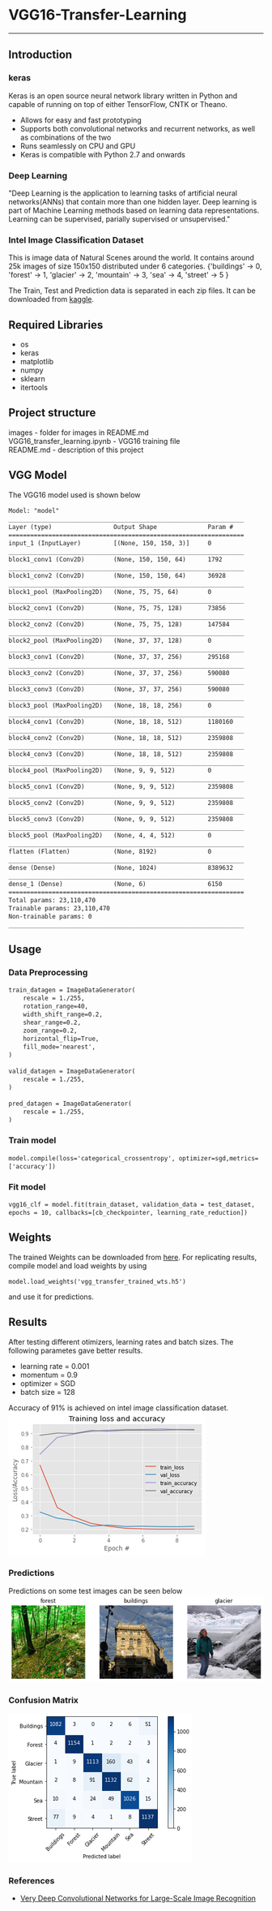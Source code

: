 # VGG16-Transfer-Learning
___
## Introduction
### keras
Keras is an open source neural network library written in Python and capable of running on top of either TensorFlow, CNTK or Theano.
- Allows for easy and fast prototyping
- Supports both convolutional networks and recurrent networks, as well as combinations of the two
- Runs seamlessly on CPU and GPU
- Keras is compatible with Python 2.7 and onwards

### Deep Learning
"Deep Learning is the application to learning tasks of artificial neural networks(ANNs) that contain more than one hidden layer. Deep learning is part of Machine Learning methods based on learning data representations. Learning can be supervised, parially supervised or unsupervised."

### Intel Image Classification Dataset
This is image data of Natural Scenes around the world. It contains around 25k images of size 150x150 distributed under 6 categories.
{'buildings' -> 0,
'forest' -> 1,
'glacier' -> 2,
'mountain' -> 3,
'sea' -> 4,
'street' -> 5 }

The Train, Test and Prediction data is separated in each zip files. It can be downloaded from [kaggle](https://www.kaggle.com/puneet6060/intel-image-classification).

## Required Libraries
- os
- keras 
- matplotlib 
- numpy 
- sklearn 
- itertools

## Project structure
images - folder for images in README.md\
VGG16_transfer_learning.ipynb - VGG16 training file\
README.md - description of this project

## VGG Model
The VGG16 model used is shown below
```
Model: "model"
_________________________________________________________________
Layer (type)                 Output Shape              Param #   
=================================================================
input_1 (InputLayer)         [(None, 150, 150, 3)]     0         
_________________________________________________________________
block1_conv1 (Conv2D)        (None, 150, 150, 64)      1792      
_________________________________________________________________
block1_conv2 (Conv2D)        (None, 150, 150, 64)      36928     
_________________________________________________________________
block1_pool (MaxPooling2D)   (None, 75, 75, 64)        0         
_________________________________________________________________
block2_conv1 (Conv2D)        (None, 75, 75, 128)       73856     
_________________________________________________________________
block2_conv2 (Conv2D)        (None, 75, 75, 128)       147584    
_________________________________________________________________
block2_pool (MaxPooling2D)   (None, 37, 37, 128)       0         
_________________________________________________________________
block3_conv1 (Conv2D)        (None, 37, 37, 256)       295168    
_________________________________________________________________
block3_conv2 (Conv2D)        (None, 37, 37, 256)       590080    
_________________________________________________________________
block3_conv3 (Conv2D)        (None, 37, 37, 256)       590080    
_________________________________________________________________
block3_pool (MaxPooling2D)   (None, 18, 18, 256)       0         
_________________________________________________________________
block4_conv1 (Conv2D)        (None, 18, 18, 512)       1180160   
_________________________________________________________________
block4_conv2 (Conv2D)        (None, 18, 18, 512)       2359808   
_________________________________________________________________
block4_conv3 (Conv2D)        (None, 18, 18, 512)       2359808   
_________________________________________________________________
block4_pool (MaxPooling2D)   (None, 9, 9, 512)         0         
_________________________________________________________________
block5_conv1 (Conv2D)        (None, 9, 9, 512)         2359808   
_________________________________________________________________
block5_conv2 (Conv2D)        (None, 9, 9, 512)         2359808   
_________________________________________________________________
block5_conv3 (Conv2D)        (None, 9, 9, 512)         2359808   
_________________________________________________________________
block5_pool (MaxPooling2D)   (None, 4, 4, 512)         0         
_________________________________________________________________
flatten (Flatten)            (None, 8192)              0         
_________________________________________________________________
dense (Dense)                (None, 1024)              8389632   
_________________________________________________________________
dense_1 (Dense)              (None, 6)                 6150      
=================================================================
Total params: 23,110,470
Trainable params: 23,110,470
Non-trainable params: 0
_________________________________________________________________
```

## Usage
### Data Preprocessing
``` 
train_datagen = ImageDataGenerator(
    rescale = 1./255,
    rotation_range=40,
    width_shift_range=0.2,
    shear_range=0.2,
    zoom_range=0.2,
    horizontal_flip=True,
    fill_mode='nearest',
)

valid_datagen = ImageDataGenerator(
    rescale = 1./255,
)

pred_datagen = ImageDataGenerator(
    rescale = 1./255,
)
```
### Train model
```
model.compile(loss='categorical_crossentropy', optimizer=sgd,metrics=['accuracy'])
```
### Fit model
```
vgg16_clf = model.fit(train_dataset, validation_data = test_dataset, epochs = 10, callbacks=[cb_checkpointer, learning_rate_reduction])
```
## Weights
The trained Weights can be downloaded from [here](https://drive.google.com/file/d/17ZZ8VP63ua4N0rdx4CRgKBfOJCs_-rKP/view?usp=sharing).
For replicating results, compile model and load weights by using
```
model.load_weights('vgg_transfer_trained_wts.h5')
```
and use it for predictions.
## Results
After testing different otimizers, learning rates and batch sizes. The following parametes gave better results.
- learning rate = 0.001
- momentum = 0.9
- optimizer = SGD
- batch size = 128

Accuracy of 91% is achieved on intel image classification dataset. <br>
![Accuracy & loss curves](images/fig1.png)
### Predictions 
Predictions on some test images can be seen below <br>
![Predictions](images/fig3.png)


### Confusion Matrix
![Confusion Matrix](images/fig2.png)

### References
- [Very Deep Convolutional Networks for Large-Scale Image Recognition](https://arxiv.org/abs/1409.1556)
